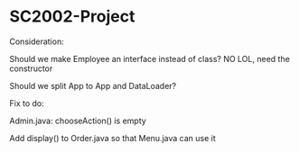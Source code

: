 # SC2002-Project

Consideration:

  Should we make Employee an interface instead of class? NO LOL, need the constructor

  Should we split App to App and DataLoader?


Fix to do:

Admin.java: chooseAction() is empty

Add display() to Order.java so that Menu.java can use it


